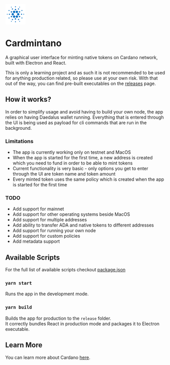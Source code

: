 ![Cardmintano](packages/electron/assets/icons/png/64x64.png "Cardmintano")

# Cardmintano

A graphical user interface for minting native tokens on Cardano network, built with Electron and React.

This is only a learning project and as such it is not recommended to be used for anything production related, so please use at your own risk. With that out of the way, you can find pre-built executables on the [releases](https://github.com/ElGatoLoco/cardmintano/releases) page.

## How it works?

In order to simplify usage and avoid having to build your own node, the app relies on having Daedalus wallet running. Everything that is entered through the UI is being used as payload for cli commands that are run in the background.

### Limitations

- The app is currently working only on testnet and MacOS
- When the app is started for the first time, a new address is created which you need to fund in order to be able to mint tokens
- Current functionality is very basic - only options you get to enter through the UI are token name and token amount
- Every minted token uses the same policy which is created when the app is started for the first time

### TODO

- Add support for mainnet
- Add support for other operating systems beside MacOS
- Add support for multiple addresses
- Add ability to transfer ADA and native tokens to different addresses
- Add support for running your own node
- Add support for custom policies
- Add metadata support

## Available Scripts

For the full list of available scripts checkout [package.json](package.json)

### `yarn start`

Runs the app in the development mode.

### `yarn build`

Builds the app for production to the `release` folder.\
It correctly bundles React in production mode and packages it to Electron executable.

## Learn More

You can learn more about Cardano [here](https://docs.cardano.org/en/latest/).
